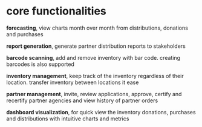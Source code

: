 # core functionalities

**forecasting**, view charts month over month from distributions, donations and purchases

**report generation**, generate partner distribution reports to stakeholders

**barcode scanning**, add and remove inventory with bar code. creating barcodes is also supported

**inventory management**, keep track of the inventory regardless of their location. transfer inventory between locations it ease

**partner management**, invite, review applications, approve, certify and recertify partner agencies and view history of partner orders

**dashboard visualization**, for quick view the inventory donations, purchases and distributions with intuitive charts and metrics